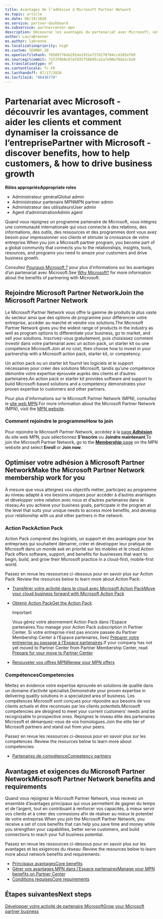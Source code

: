 ```yaml
---
title: Avantages de l’adhésion à Microsoft Partner Network
ms.topic: article
ms.date: 06/19/2020
ms.service: partner-dashboard
ms.subservice: partnercenter-mpn
description: Découvrez les avantages du partenariat avec Microsoft, notamment Microsoft Action Pack, les compétences et les options de programme pour commercialiser vos solutions et les vendre.
author: LauraBrenner
ms.author: labrenne
ms.localizationpriority: high
ms.custom: SEOMAY.20
ms.openlocfilehash: f8589776eb291da1931e727d170704ccd205ef69
ms.sourcegitcommit: 7153f0b8c67efd35f58695ca2a7e00e70da1c5e9
ms.translationtype: HT
ms.contentlocale: fr-FR
ms.lasthandoff: 07/17/2020
ms.locfileid: "86436778"
---
```

# <a name="partner-with-microsoft---discover-benefits-how-to-help-customers--how-to-drive-business-growth"></a><span data-ttu-id="9be20-103">Partenariat avec Microsoft - découvrir les avantages, comment aider les clients et comment dynamiser la croissance de l’entreprise</span><span class="sxs-lookup"><span data-stu-id="9be20-103">Partner with Microsoft - discover benefits, how to help customers, & how to drive business growth</span></span>

<span data-ttu-id="9be20-104">**Rôles appropriés**</span><span class="sxs-lookup"><span data-stu-id="9be20-104">**Appropriate roles**</span></span>

- <span data-ttu-id="9be20-105">Administrateur général</span><span class="sxs-lookup"><span data-stu-id="9be20-105">Global admin</span></span>
- <span data-ttu-id="9be20-106">Administrateur partenaire MPN</span><span class="sxs-lookup"><span data-stu-id="9be20-106">MPN partner admin</span></span>
- <span data-ttu-id="9be20-107">Administrateur des utilisateurs</span><span class="sxs-lookup"><span data-stu-id="9be20-107">User admin</span></span>
- <span data-ttu-id="9be20-108">Agent d’administration</span><span class="sxs-lookup"><span data-stu-id="9be20-108">Admin agent</span></span>

<span data-ttu-id="9be20-109">Quand vous rejoignez un programme partenaire de Microsoft, vous intégrez une communauté internationale qui vous connecte à des relations, des informations, des outils, des ressources et des programmes dont vous avez besoin pour impressionner vos clients et stimuler la croissance de votre entreprise.</span><span class="sxs-lookup"><span data-stu-id="9be20-109">When you join a Microsoft partner program, you become part of a global community that connects you to the relationships, insights, tools, resources, and programs you need to amaze your customers and drive business growth.</span></span>

<span data-ttu-id="9be20-110">Consultez [Pourquoi Microsoft ?](https://partner.microsoft.com/business-opportunities/why-microsoft) pour plus d’informations sur les avantages d’un partenariat avec Microsoft.</span><span class="sxs-lookup"><span data-stu-id="9be20-110">See [Why Microsoft?](https://partner.microsoft.com/business-opportunities/why-microsoft) for more information about the benefits of partnering with Microsoft.</span></span>

## <a name="join-the-microsoft-partner-network"></a><span data-ttu-id="9be20-111">Rejoindre Microsoft Partner Network</span><span class="sxs-lookup"><span data-stu-id="9be20-111">Join the Microsoft Partner Network</span></span>

<span data-ttu-id="9be20-112">Le Microsoft Partner Network vous offre la gamme de produits la plus vaste du secteur ainsi que des options de programme pour différencier votre entreprise, accéder au marché et vendre vos solutions.</span><span class="sxs-lookup"><span data-stu-id="9be20-112">The Microsoft Partner Network gives you the widest range of products in the industry as well as program options to differentiate your business, go to market, and sell your solutions.</span></span> <span data-ttu-id="9be20-113">Inscrivez-vous gratuitement, puis choisissez comment investir dans votre partenariat avec un action pack, un starter kit ou une compétence Microsoft.</span><span class="sxs-lookup"><span data-stu-id="9be20-113">Join at no cost, then choose how to invest in your partnership with a Microsoft action pack, starter kit, or competency.</span></span>

<span data-ttu-id="9be20-114">Un action pack ou un starter kit fournit les logiciels et le support nécessaires pour créer des solutions Microsoft, tandis qu’une compétence démontre votre expertise éprouvée auprès des clients et d’autres partenaires.</span><span class="sxs-lookup"><span data-stu-id="9be20-114">An action pack or starter kit provides software and support to build Microsoft-based solutions and a competency demonstrates your proven expertise to customers and other partners.</span></span>

<span data-ttu-id="9be20-115">Pour plus d’informations sur le Microsoft Partner Network (MPN), consultez le [site web MPN](https://partner.microsoft.com/commercial).</span><span class="sxs-lookup"><span data-stu-id="9be20-115">For more information about the Microsoft Partner Network (MPN), visit the [MPN website](https://partner.microsoft.com/commercial).</span></span>

### <a name="how-to-join"></a><span data-ttu-id="9be20-116">Comment rejoindre le programme</span><span class="sxs-lookup"><span data-stu-id="9be20-116">How to join</span></span>

<span data-ttu-id="9be20-117">Pour rejoindre le Microsoft Partner Network, accédez à la [page **Adhésion**](https://partner.microsoft.com/membership) du site web MPN, puis sélectionnez **S’inscrire** ou **Joindre maintenant**.</span><span class="sxs-lookup"><span data-stu-id="9be20-117">To join the Microsoft Partner Network, go to the [**Membership** page](https://partner.microsoft.com/membership) on the MPN website and select **Enroll** or **Join now**.</span></span>

## <a name="make-the-microsoft-partner-network-membership-work-for-you"></a><span data-ttu-id="9be20-118">Optimiser votre adhésion à Microsoft Partner Network</span><span class="sxs-lookup"><span data-stu-id="9be20-118">Make the Microsoft Partner Network membership work for you</span></span>

<span data-ttu-id="9be20-119">À mesure que vous atteignez vos objectifs métier, participez au programme au niveau adapté à vos besoins uniques pour accéder à d’autres avantages et développer votre relation avec nous et d’autres partenaires dans le réseau.</span><span class="sxs-lookup"><span data-stu-id="9be20-119">As you achieve your business goals, participate in the program at the level that suits your unique needs to access more benefits, and develop your relationship with us and other partners in the network.</span></span>

### <a name="action-pack"></a><span data-ttu-id="9be20-120">Action Pack</span><span class="sxs-lookup"><span data-stu-id="9be20-120">Action Pack</span></span>

<span data-ttu-id="9be20-121">Action Pack comprend des logiciels, un support et des avantages pour les entreprises qui souhaitent démarrer, créer et développer leur pratique de Microsoft dans un monde axé en priorité sur les mobiles et le cloud.</span><span class="sxs-lookup"><span data-stu-id="9be20-121">Action Pack offers software, support, and benefits for businesses that want to begin, build, and grow their Microsoft practice in a cloud-first, mobile-first world.</span></span>

<span data-ttu-id="9be20-122">Passez en revue les ressources ci-dessous pour en savoir plus sur Action Pack :</span><span class="sxs-lookup"><span data-stu-id="9be20-122">Review the resources below to learn more about Action Pack:</span></span>

- [<span data-ttu-id="9be20-123">Transférer votre activité dans le cloud avec Microsoft Action Pack</span><span class="sxs-lookup"><span data-stu-id="9be20-123">Move your cloud business forward with Microsoft Action Pack</span></span>](https://partner.microsoft.com/membership/action-pack)

- [<span data-ttu-id="9be20-124">Obtenir Action Pack</span><span class="sxs-lookup"><span data-stu-id="9be20-124">Get the Action Pack</span></span>](mpn-get-action-pack.md)
  
    >[!IMPORTANT]
    ><span data-ttu-id="9be20-125">Vous gérez votre abonnement Action Pack dans l’Espace partenaires.</span><span class="sxs-lookup"><span data-stu-id="9be20-125">You manage your Action Pack subscription in Partner Center.</span></span> <span data-ttu-id="9be20-126">Si votre entreprise n’est pas encore passée du Partner Membership Center à l’Espace partenaires, lisez [Préparer votre entreprise au passage à l’Espace partenaires](prepare-pmc-pc-migration.md).</span><span class="sxs-lookup"><span data-stu-id="9be20-126">If your company has not yet moved to Partner Center from Partner Membership Center, read [Prepare for your move to Partner Center](prepare-pmc-pc-migration.md)</span></span>  

- [<span data-ttu-id="9be20-127">Renouveler vos offres MPN</span><span class="sxs-lookup"><span data-stu-id="9be20-127">Renew your MPN offers</span></span>](renew-mpn-offers.md)

### <a name="competencies"></a><span data-ttu-id="9be20-128">Compétences</span><span class="sxs-lookup"><span data-stu-id="9be20-128">Competencies</span></span>

<span data-ttu-id="9be20-129">Mettez en évidence votre expertise éprouvée en solutions de qualité dans un domaine d’activité spécialisé.</span><span class="sxs-lookup"><span data-stu-id="9be20-129">Demonstrate your proven expertise in delivering quality solutions in a specialized area of business.</span></span> <span data-ttu-id="9be20-130">Les compétences Microsoft sont conçues pour répondre aux besoins de vos clients actuels et être reconnues par les clients potentiels.</span><span class="sxs-lookup"><span data-stu-id="9be20-130">Microsoft competencies are designed to meet your current customers' needs and be recognizable to prospective ones.</span></span> <span data-ttu-id="9be20-131">Rejoignez le niveau élite des partenaires Microsoft et démarquez-vous de vos homologues.</span><span class="sxs-lookup"><span data-stu-id="9be20-131">Join the elite tier of Microsoft partners and stand out from your peers.</span></span>

<span data-ttu-id="9be20-132">Passez en revue les ressources ci-dessous pour en savoir plus sur les compétences :</span><span class="sxs-lookup"><span data-stu-id="9be20-132">Review the resources below to learn more about competencies:</span></span>

- [<span data-ttu-id="9be20-133">Partenaires de compétence</span><span class="sxs-lookup"><span data-stu-id="9be20-133">Competency partners</span></span>](https://partner.microsoft.com/membership/competencies)

## <a name="microsoft-partner-network-benefits-and-requirements"></a><span data-ttu-id="9be20-134">Avantages et exigences du Microsoft Partner Network</span><span class="sxs-lookup"><span data-stu-id="9be20-134">Microsoft Partner Network benefits and requirements</span></span>

<span data-ttu-id="9be20-135">Quand vous rejoignez le Microsoft Partner Network, vous recevez un ensemble d’avantages principaux qui vous permettent de gagner du temps et de l’argent, tout en contribuant à renforcer vos capacités, à mieux servir vos clients et à créer des connexions afin de réaliser au mieux le potentiel de votre entreprise.</span><span class="sxs-lookup"><span data-stu-id="9be20-135">When you join the Microsoft Partner Network, you receive a set of core benefits that can help you save time and money while you strengthen your capabilities, better serve customers, and build connections to reach your full business potential.</span></span>

<span data-ttu-id="9be20-136">Passez en revue les ressources ci-dessous pour en savoir plus sur les avantages et les exigences du réseau :</span><span class="sxs-lookup"><span data-stu-id="9be20-136">Review the resources below to learn more about network benefits and requirements:</span></span>

- [<span data-ttu-id="9be20-137">Principaux avantages</span><span class="sxs-lookup"><span data-stu-id="9be20-137">Core benefits</span></span>](https://partner.microsoft.com/membership/core-benefits#simple-tab-content-1)
- [<span data-ttu-id="9be20-138">Gérer vos avantages MPN dans l’Espace partenaires</span><span class="sxs-lookup"><span data-stu-id="9be20-138">Manage your MPN benefits on Partner Center</span></span>](manage-your-partner-network-benefits.md)
- [<span data-ttu-id="9be20-139">Conditions requises</span><span class="sxs-lookup"><span data-stu-id="9be20-139">Core requirements</span></span>](https://partner.microsoft.com/membership/core-benefits#simple-tab-content-2)

## <a name="next-steps"></a><span data-ttu-id="9be20-140">Étapes suivantes</span><span class="sxs-lookup"><span data-stu-id="9be20-140">Next steps</span></span>

[<span data-ttu-id="9be20-141">Développer votre activité de partenaire Microsoft</span><span class="sxs-lookup"><span data-stu-id="9be20-141">Grow your Microsoft partner business</span></span>](grow-your-business.md)
